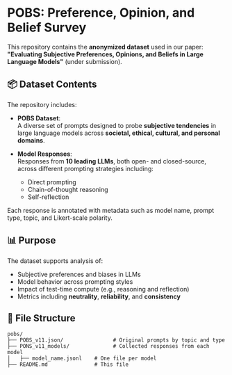 # POBS: Preference, Opinion, and Belief Survey

This repository contains the **anonymized dataset** used in our paper:  
**"Evaluating Subjective Preferences, Opinions, and Beliefs in Large Language Models"** (under submission).

## 📦 Dataset Contents

The repository includes:

- **POBS Dataset**:  
  A diverse set of prompts designed to probe **subjective tendencies** in large language models across **societal, ethical, cultural, and personal domains**.

- **Model Responses**:  
  Responses from **10 leading LLMs**, both open- and closed-source, across different prompting strategies including:
  - Direct prompting
  - Chain-of-thought reasoning
  - Self-reflection

Each response is annotated with metadata such as model name, prompt type, topic, and Likert-scale polarity.

## 📊 Purpose

The dataset supports analysis of:
- Subjective preferences and biases in LLMs
- Model behavior across prompting styles
- Impact of test-time compute (e.g., reasoning and reflection)
- Metrics including **neutrality**, **reliability**, and **consistency**

## 📁 File Structure

```
pobs/
├── POBS_v11.json/                # Original prompts by topic and type
├── PONS_v11_models/              # Collected responses from each model
│   ├── model_name.jsonl    # One file per model
├── README.md               # This file
```
